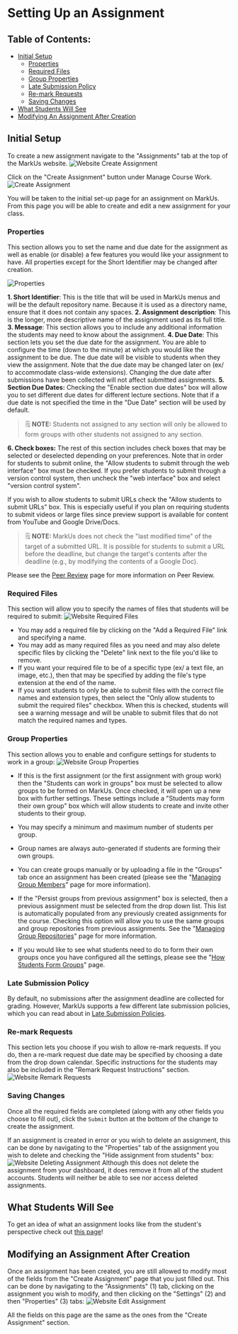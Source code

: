 # Setting Up an Assignment

## Table of Contents:
 - [Initial Setup](#initial-setup)
    - [Properties](#properties)
    - [Required Files](#required-files)
    - [Group Properties](#group-properties)
    - [Late Submission Policy](#late-submission-policy)
    - [Re-mark Requests](#re-mark-requests)
    - [Saving Changes](#saving-changes)
 - [What Students Will See](#what-students-will-see)
 - [Modifying An Assignment After Creation](#modifying-an-assignment-after-creation)


## Initial Setup
To create a new assignment navigate to the "Assignments" tab at the top of the MarkUs website.
![Website Create Assignment](images/assignment-tab.png)

Click on the "Create Assignment" button under Manage Course Work.
![Create Assignment](images/create-assignment-button.png)

You will be taken to the initial set-up page for an assignment on MarkUs. From this page you will be able to create and edit a new assignment for your class.

### Properties
This section allows you to set the name and due date for the assignment as well as enable (or disable) a few features you would like your assignment to have. All properties except for the Short Identifier may be changed after creation.

![Properties](images/assignment-creation-properties-field.png)

**1. Short Identifier**: This is the title that will be used in MarkUs menus and will be the default repository name. Because it is used as a directory name, ensure that it does not contain any spaces.
**2. Assignment description**: This is the longer, more descriptive name of the assignment used as its full title.
**3. Message**: This section allows you to include any additional information the students may need to know about the assignment.
**4. Due Date**: This section lets you set the due date for the assignment. You are able to configure the time (down to the minute) at which you would like the assignment to be due. The due date will be visible to students when they view the assignment. Note that the due date may be changed later on (ex/ to accommodate class-wide extensions). Changing the due date after submissions have been collected will not affect submitted assignments.
**5. Section Due Dates:** Checking the "Enable section due dates" box will allow you to set different due dates for different lecture sections. Note that if a due date is not specified the time in the "Due Date" section will be used by default.
> :spiral_notepad: **NOTE:** Students not assigned to any section will only be allowed to form groups with other students not assigned to any section.

**6. Check boxes:** The rest of this section includes check boxes that may be selected or deselected depending on your preferences. Note that in order for students to submit online, the "Allow students to submit through the web interface" box must be checked. If you prefer students to submit through a version control system, then uncheck the "web interface" box and select "version control system".

If you wish to allow students to submit URLs check the "Allow students to submit URLs" box. This is especially useful if you plan on requiring students to submit videos or large files since preview support is available for content from YouTube and Google Drive/Docs.
> :spiral_notepad: **NOTE:**
>  MarkUs does not check the "last modified time" of the target of a submitted URL. It is possible for students to submit a URL before the deadline, but change the target's contents after the deadline (e.g., by modifying the contents of a Google Doc).

Please see the [Peer Review](Instructor-Guide--Assignments--Peer-Review.md) page for more information on Peer Review.

### Required Files
This section will allow you to specify the names of files that students will be required to submit:
![Website Required Files](images/assignment-required-files.png)

 - You may add a required file by clicking on the "Add a Required File" link and specifying a name.
 - You may add as many required files as you need and may also delete specific files by clicking the "Delete" link next to the file you'd like to remove.
 - If you want your required file to be of a specific type (ex/ a text file, an image, etc.), then that may be specified by adding the file's type extension at the end of the name.
 - If you want students to only be able to submit files with the correct file names and extension types, then select the "Only allow students to submit the required files" checkbox. When this is checked, students will see a warning message and will be unable to submit files that do not match the required names and types.


### Group Properties
This section allows you to enable and configure settings for students to work in a group:
![Website Group Properties](images/assignment-group-properties.png)

 - If this is the first assignment (or the first assignment with group work) then the "Students can work in groups" box must be selected to allow groups to be formed on MarkUs. Once checked, it will open up a new box with further settings. These settings include a "Students may form their own group" box which will allow students to create and invite other students to their group.
 - You may specify a minimum and maximum number of students per group.
 - Group names are always auto-generated if students are forming their own groups.
 - You can create groups manually or by uploading a file in the "Groups" tab once an assignment has been created (please see the "[Managing Group Members](Instructor-Guide--Groups.md)" page for more information).

 - If the "Persist groups from previous assignment" box is selected, then a previous assignment must be selected from the drop down list. This list is automatically populated from any previously created assignments for the course. Checking this option will allow you to use the same groups and group repositories from previous assignments. See the "[Managing Group Repositories](Instructor-Guide--Groups.md)" page for more information.

 - If you would like to see what students need to do to form their own groups once you have configured all the settings, please see the "[How Students Form Groups](Student-Guide.md)" page.


### Late Submission Policy
By default, no submissions after the assignment deadline are collected for grading.
However, MarkUs supports a few different late submission policies, which you can read about in [Late Submission Policies](Instructor-Guide--Assignments--Late-Submission-Policies.md).


### Re-mark Requests
This section lets you choose if you wish to allow re-mark requests. If you do, then a re-mark request due date may be specified by choosing a date from the drop down calendar. Specific instructions for the students may also be included in the "Remark Request Instructions" section.
![Website Remark Requests](images/assignment-remark-requests.png)


### Saving Changes
Once all the required fields are completed (along with any other fields you choose to fill out), click the `Submit` button at the bottom of the change to create the assignment.

If an assignment is created in error or you wish to delete an assignment, this can be done by navigating to the "Properties" tab of the assignment you wish to delete and checking the "Hide assignment from students" box:
![Website Deleting Assignment](images/assignments-hide-checkbox.png)
Although this does not delete the assignment from your dashboard, it does remove it from all of the student accounts. Students will neither be able to see nor access deleted assignments.


## What Students Will See
To get an idea of what an assignment looks like from the student's perspective check out [this page](Instructor-Guide--Student-View.md)!


## Modifying an Assignment After Creation
Once an assignment has been created, you are still allowed to modify most of the fields from the "Create Assignment" page that you just filled out. This can be done by navigating to the "Assignments" (1) tab, clicking on the assignment you wish to modify, and then clicking on the "Settings" (2) and then "Properties" (3) tabs:
![Website Edit Assignment](https://user-images.githubusercontent.com/50387112/58756344-d2680680-84c4-11e9-9a4f-af50a0c5cc00.png)

All the fields on this page are the same as the ones from the "Create Assignment" section.
